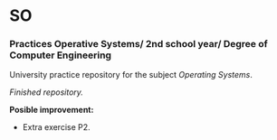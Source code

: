 # SO
### Practices Operative Systems/ 2nd school year/ Degree of Computer Engineering 

University practice repository for the subject *Operating Systems*.

*Finished repository.*

**Posible improvement:**
  * Extra exercise P2.

